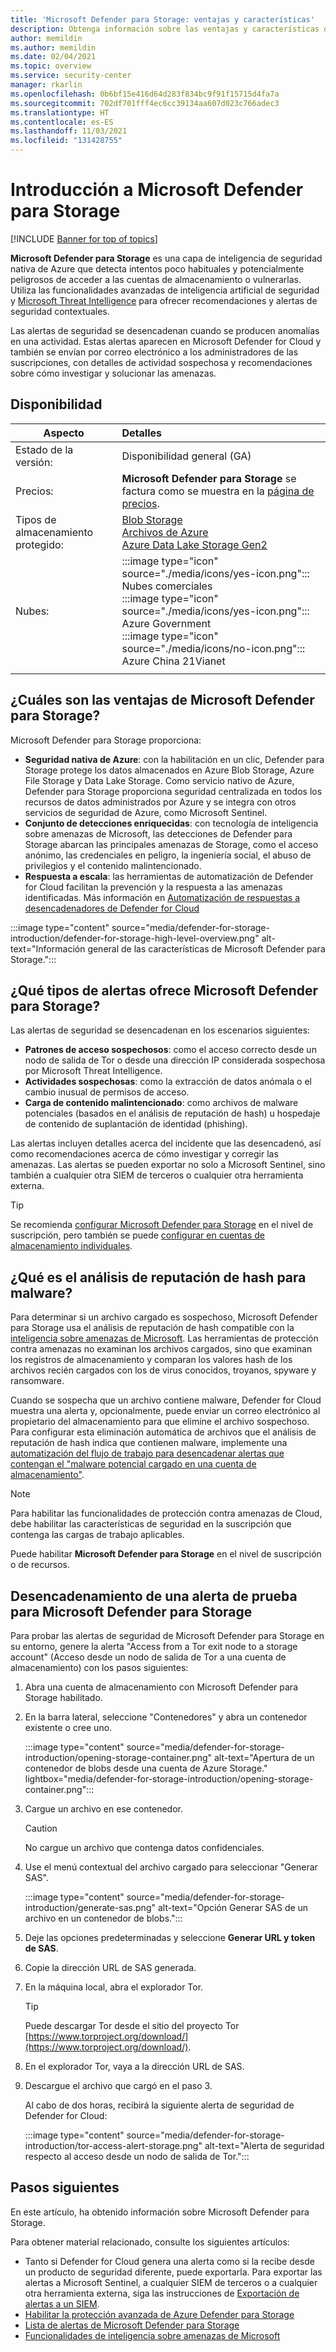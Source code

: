 ```yaml
---
title: 'Microsoft Defender para Storage: ventajas y características'
description: Obtenga información sobre las ventajas y características de Microsoft Defender para Storage.
author: memildin
ms.author: memildin
ms.date: 02/04/2021
ms.topic: overview
ms.service: security-center
manager: rkarlin
ms.openlocfilehash: 0b6bf15e416d64d283f834bc9f91f15715d4fa7a
ms.sourcegitcommit: 702df701fff4ec6cc39134aa607d023c766adec3
ms.translationtype: HT
ms.contentlocale: es-ES
ms.lasthandoff: 11/03/2021
ms.locfileid: "131428755"
---
```

# <a name="introduction-to-microsoft-defender-for-storage"></a>Introducción a Microsoft Defender para Storage

[!INCLUDE [Banner for top of topics](./includes/banner.md)]

**Microsoft Defender para Storage** es una capa de inteligencia de seguridad nativa de Azure que detecta intentos poco habituales y potencialmente peligrosos de acceder a las cuentas de almacenamiento o vulnerarlas. Utiliza las funcionalidades avanzadas de inteligencia artificial de seguridad y [Microsoft Threat Intelligence](https://go.microsoft.com/fwlink/?linkid=2128684) para ofrecer recomendaciones y alertas de seguridad contextuales.

Las alertas de seguridad se desencadenan cuando se producen anomalías en una actividad. Estas alertas aparecen en Microsoft Defender for Cloud y también se envían por correo electrónico a los administradores de las suscripciones, con detalles de actividad sospechosa y recomendaciones sobre cómo investigar y solucionar las amenazas.

## <a name="availability"></a>Disponibilidad

|Aspecto|Detalles|
|----|:----|
|Estado de la versión:|Disponibilidad general (GA)|
|Precios:|**Microsoft Defender para Storage** se factura como se muestra en la [página de precios](https://azure.microsoft.com/pricing/details/security-center/).|
|Tipos de almacenamiento protegido:|[Blob Storage](https://azure.microsoft.com/services/storage/blobs/)<br>[Archivos de Azure](../storage/files/storage-files-introduction.md)<br>[Azure Data Lake Storage Gen2](../storage/blobs/data-lake-storage-introduction.md)|
|Nubes:|:::image type="icon" source="./media/icons/yes-icon.png"::: Nubes comerciales<br>:::image type="icon" source="./media/icons/yes-icon.png"::: Azure Government<br>:::image type="icon" source="./media/icons/no-icon.png"::: Azure China 21Vianet|
|||


## <a name="what-are-the-benefits-of-microsoft-defender-for-storage"></a>¿Cuáles son las ventajas de Microsoft Defender para Storage?

Microsoft Defender para Storage proporciona:

- **Seguridad nativa de Azure**: con la habilitación en un clic, Defender para Storage protege los datos almacenados en Azure Blob Storage, Azure File Storage y Data Lake Storage. Como servicio nativo de Azure, Defender para Storage proporciona seguridad centralizada en todos los recursos de datos administrados por Azure y se integra con otros servicios de seguridad de Azure, como Microsoft Sentinel.
- **Conjunto de detecciones enriquecidas**: con tecnología de inteligencia sobre amenazas de Microsoft, las detecciones de Defender para Storage abarcan las principales amenazas de Storage, como el acceso anónimo, las credenciales en peligro, la ingeniería social, el abuso de privilegios y el contenido malintencionado.
- **Respuesta a escala**: las herramientas de automatización de Defender for Cloud facilitan la prevención y la respuesta a las amenazas identificadas. Más información en [Automatización de respuestas a desencadenadores de Defender for Cloud](workflow-automation.md)

:::image type="content" source="media/defender-for-storage-introduction/defender-for-storage-high-level-overview.png" alt-text="Información general de las características de Microsoft Defender para Storage.":::


## <a name="what-kind-of-alerts-does-microsoft-defender-for-storage-provide"></a>¿Qué tipos de alertas ofrece Microsoft Defender para Storage?

Las alertas de seguridad se desencadenan en los escenarios siguientes:

- **Patrones de acceso sospechosos**: como el acceso correcto desde un nodo de salida de Tor o desde una dirección IP considerada sospechosa por Microsoft Threat Intelligence.
- **Actividades sospechosas**: como la extracción de datos anómala o el cambio inusual de permisos de acceso.
- **Carga de contenido malintencionado**: como archivos de malware potenciales (basados en el análisis de reputación de hash) u hospedaje de contenido de suplantación de identidad (phishing).

Las alertas incluyen detalles acerca del incidente que las desencadenó, así como recomendaciones acerca de cómo investigar y corregir las amenazas. Las alertas se pueden exportar no solo a Microsoft Sentinel, sino también a cualquier otra SIEM de terceros o cualquier otra herramienta externa.

> [!TIP]
> Se recomienda [configurar Microsoft Defender para Storage](../storage/common/azure-defender-storage-configure.md?tabs=azure-security-center) en el nivel de suscripción, pero también se puede [configurar en cuentas de almacenamiento individuales](../storage/common/azure-defender-storage-configure.md?tabs=azure-portal).


## <a name="what-is-hash-reputation-analysis-for-malware"></a>¿Qué es el análisis de reputación de hash para malware?

Para determinar si un archivo cargado es sospechoso, Microsoft Defender para Storage usa el análisis de reputación de hash compatible con la [inteligencia sobre amenazas de Microsoft](https://go.microsoft.com/fwlink/?linkid=2128684). Las herramientas de protección contra amenazas no examinan los archivos cargados, sino que examinan los registros de almacenamiento y comparan los valores hash de los archivos recién cargados con los de virus conocidos, troyanos, spyware y ransomware. 

Cuando se sospecha que un archivo contiene malware, Defender for Cloud muestra una alerta y, opcionalmente, puede enviar un correo electrónico al propietario del almacenamiento para que elimine el archivo sospechoso. Para configurar esta eliminación automática de archivos que el análisis de reputación de hash indica que contienen malware, implemente una [automatización del flujo de trabajo para desencadenar alertas que contengan el "malware potencial cargado en una cuenta de almacenamiento"](https://techcommunity.microsoft.com/t5/azure-security-center/how-to-respond-to-potential-malware-uploaded-to-azure-storage/ba-p/1452005).

> [!NOTE]
> Para habilitar las funcionalidades de protección contra amenazas de Cloud, debe habilitar las características de seguridad en la suscripción que contenga las cargas de trabajo aplicables.
>
> Puede habilitar **Microsoft Defender para Storage** en el nivel de suscripción o de recursos.

## <a name="trigger-a-test-alert-for-microsoft-defender-for-storage"></a>Desencadenamiento de una alerta de prueba para Microsoft Defender para Storage

Para probar las alertas de seguridad de Microsoft Defender para Storage en su entorno, genere la alerta "Access from a Tor exit node to a storage account" (Acceso desde un nodo de salida de Tor a una cuenta de almacenamiento) con los pasos siguientes:

1. Abra una cuenta de almacenamiento con Microsoft Defender para Storage habilitado.
1. En la barra lateral, seleccione "Contenedores" y abra un contenedor existente o cree uno.

    :::image type="content" source="media/defender-for-storage-introduction/opening-storage-container.png" alt-text="Apertura de un contenedor de blobs desde una cuenta de Azure Storage." lightbox="media/defender-for-storage-introduction/opening-storage-container.png":::

1. Cargue un archivo en ese contenedor.

    > [!CAUTION]
    > No cargue un archivo que contenga datos confidenciales.

1. Use el menú contextual del archivo cargado para seleccionar "Generar SAS".

    :::image type="content" source="media/defender-for-storage-introduction/generate-sas.png" alt-text="Opción Generar SAS de un archivo en un contenedor de blobs.":::

1. Deje las opciones predeterminadas y seleccione **Generar URL y token de SAS**.

1. Copie la dirección URL de SAS generada.

1. En la máquina local, abra el explorador Tor.

    > [!TIP]
    > Puede descargar Tor desde el sitio del proyecto Tor [https://www.torproject.org/download/](https://www.torproject.org/download/).

1. En el explorador Tor, vaya a la dirección URL de SAS.

1. Descargue el archivo que cargó en el paso 3.

    Al cabo de dos horas, recibirá la siguiente alerta de seguridad de Defender for Cloud:

    :::image type="content" source="media/defender-for-storage-introduction/tor-access-alert-storage.png" alt-text="Alerta de seguridad respecto al acceso desde un nodo de salida de Tor.":::

## <a name="next-steps"></a>Pasos siguientes

En este artículo, ha obtenido información sobre Microsoft Defender para Storage.

Para obtener material relacionado, consulte los siguientes artículos: 

- Tanto si Defender for Cloud genera una alerta como si la recibe desde un producto de seguridad diferente, puede exportarla. Para exportar las alertas a Microsoft Sentinel, a cualquier SIEM de terceros o a cualquier otra herramienta externa, siga las instrucciones de [Exportación de alertas a un SIEM](continuous-export.md).
- [Habilitar la protección avanzada de Azure Defender para Storage](../storage/common/azure-defender-storage-configure.md)
- [Lista de alertas de Microsoft Defender para Storage](alerts-reference.md#alerts-azurestorage)
- [Funcionalidades de inteligencia sobre amenazas de Microsoft](https://go.microsoft.com/fwlink/?linkid=2128684)